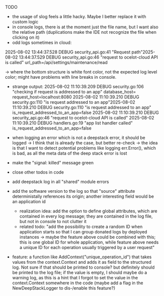 TODO

* the usage of slog feels a little hacky. Maybe I better replace it with custom logic
* in console logs, there is at the moment just the file name, but I want also the relative path (duplications make the IDE not recognize the file when clicking on it)
* odd logs sometimes in cloud:

2025-08-02 13:44:37.528 DEBUG security_api.go:41 "Request path"2025-08-02 13:44:37.529 DEBUG security_api.go:46 "request to ocelot-cloud API is called"
url_path=/api/settings/maintenance/read

-> where the bottom structure is white font color, not the expected log level color; might have problems with line breaks in console.

* strange output:
  2025-08-02 11:10:39.209 DEBUG security.go:106 "checking if request is addressed to an app" database_host= request_host=localhost:8080
  2025-08-02 11:10:39.210 DEBUG security.go:110 "is request addressed to an app"2025-08-02 11:10:39.210 DEBUG security.go:110 "is request addressed to an app" is_request_addressed_to_an_app=false
  2025-08-02 11:10:39.210 DEBUG security_api.go:46 "request to ocelot-cloud API is called"
  2025-08-02 11:10:39.210 DEBUG handlers.go:19 "app list handler called"
  is_request_addressed_to_an_app=false

* when logging an error which is not a deepstack error, it should be logged -> I think that is already the case, but better re-check -> the idea is that I want to detect potential problems like logging err.Error(), which is bad, as all the meta data of the deep stack error is lost
* make the "signal: killed" message green
* close other todos in code
* add deepstack log in all "shared" module errors
* add the software version to the log so that "source" attribute deterministally references its origin; another interesting field would be an application id
  * realization idea: add the option to define global attributes, which are contained in every log message; they are contained in the log file, but not in console to not clutter it
  * related todo: "add the possibility to create a random ID when application starts so that I can group donated logs by deployed instances -> maybe the feature above could be combined with this; this is one global ID for whole application, while feature above needs a unique ID for each operation usually triggered by a user request"
* feature: a function like AddContext("unique_operation_id") that takes values from the context.Context and adds it as field to the structured log. Not sure if that should be printed to console? but definitely should be printed to the log file; if the value is empty, I should maybe do a warning log, as this is a hint that I forgot to set the value in the context.Context somewhere in the code (maybe add a flag in the NewDeepStackLogger to dis-/enable this feature?)